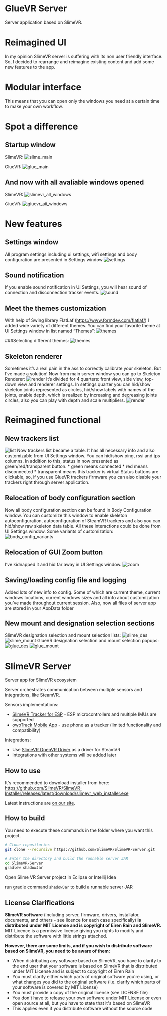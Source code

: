 # GlueVR Server
Server application based on SlimeVR.

# Reimagined UI
In my opinion SlimeVR server is suffering with its non user friendly interface. So, I decided to rearrange and reimagine existing content and add some new features to the app.

# Modular interface
This means that you can open only the windows you need at a certain time to make your own workflow.

# Spot a difference
## Startup window
SlimeVR:
![slime_main](https://user-images.githubusercontent.com/71143870/166464514-8c41a0f3-df83-41b5-8bb0-c2c0d08a127b.png)

GlueVR:
![glue_main](https://user-images.githubusercontent.com/71143870/166464457-0b91f3f8-9901-4784-978f-3b22277fa578.png)

## And now with all avaliable windows opened
SlimeVR:
![slimevr_all_windows](https://user-images.githubusercontent.com/71143870/166464702-6b137e69-41fd-4453-9ca2-7ad3c972ef56.png)

GlueVR:
![gluevr_all_windows](https://user-images.githubusercontent.com/71143870/166464809-dd389370-ed62-4d65-9e27-f27db3c684dc.png)

# New features
## Settings window
All program settings including ui settings, wifi settings and body configuration are presented in Settings window
![settings](https://user-images.githubusercontent.com/71143870/166465147-e9a1fbe5-b259-40ff-ae55-060165d912ec.png)

## Sound notification
If you enable sound notification in UI Settings, you will hear sound of connection and disconnection tracker events.
![sound](https://user-images.githubusercontent.com/71143870/166465306-18b5887b-9c3c-4f74-81c0-7ab4199d5f7e.png)

## Meet the themes customization
With help of Swing library FlatLaf (https://www.formdev.com/flatlaf/) I added wide variety of different themes.
You can find your favorite theme at UI Settings window in list named “Themes”:
![themes](https://user-images.githubusercontent.com/71143870/166465381-804eec2a-25a4-4b8a-a37d-1d9f5a15b68b.png)


###Selecting different themes:
![themes](https://user-images.githubusercontent.com/71143870/166465466-916400c1-20f5-454e-8c95-a526cc59a552.gif)

## Skeleton renderer
Sometimes it’s a real pain in the ass to correctly calibrate your skeleton. But I’ve made a solution!
Now from main server window you can go to Skeleton Renderer:
![render](https://user-images.githubusercontent.com/71143870/166465553-b7a28c61-6b6a-45e3-8bb9-4fd9a9d568bb.gif)
It’s divided for 4 quarters: front view, side view, top-down view and renderer settings.
In settings quarter you can hid/show skeleton joints represented as circles, hid/show labels with names of the joints, enable depth, which is realized by increasing and decreasing joints circles, also you can play with depth and scale multipliers.
![render](https://user-images.githubusercontent.com/71143870/166465693-010f98ef-36a6-4e95-9aa2-8ba0f9f6d0e4.png)

# Reimagined functional
## New trackers list
![list](https://user-images.githubusercontent.com/71143870/166465808-7e726594-18e6-4d96-9aa8-abdaa90926bd.png)
Now trackers list became a table. It has all necessary info and also customizable from UI Settings window. You can hid/show ping, rssi and tps columns.
In addition to this, status in now presented as green/red/transparent button.
	*	green means connected
	*	red means disconnected
	*	transparent means this tracker is virtual
Status buttons are clickable, so, if you use GlueVR trackers firmware you can also disable your trackers right through server application.

## Relocation of body configuration section
Now all body configuration section can be found in Body Configuration window. You can customize this window to enable skeleton autoconfiguration, autoconfiguration of SteamVR trackers and also you can hid/show raw skeleton data table. All these interactions could be done from UI Settings window.
Some variants of customization:
![body_config_variants](https://user-images.githubusercontent.com/71143870/166466179-98643490-a7f0-4610-834f-227845056bf7.png)

## Relocation of GUI Zoom button
I’ve kidnapped it and hid far away in UI Settings window.
![zoom](https://user-images.githubusercontent.com/71143870/166466286-e5f22bc1-235c-4514-8276-48565a4c1e47.png)

## Saving/loading config file and logging
Added lots of new info to config. Some of which are current theme, current windows locations, current windows sizes and all info about customization you’ve made throughout current session.
Also, now all files of server app are stored in your AppData folder 

## New mount and designation selection sections
SlimeVR designation selection and mount selection lists:
![slime_des](https://user-images.githubusercontent.com/71143870/166466616-07fdb4eb-d87a-4533-af7c-dd79a7afab09.png)
![slime_mount](https://user-images.githubusercontent.com/71143870/166466622-81e2e8b0-b6cb-45b9-9a6f-36dfe721bbd9.png)
GlueVR designation selection and mount selection popups:
![glue_des](https://user-images.githubusercontent.com/71143870/166466646-50609a7a-6184-485b-a5ce-32786b16a781.png)
![glue_mount](https://user-images.githubusercontent.com/71143870/166466649-4a5434fc-f1f3-4d6c-ab02-e21ddeac42ff.png)




















# SlimeVR Server
Server app for SlimeVR ecosystem

Server orchestrates communication between multiple sensors and integrations, like SteamVR.

Sensors implementations:
* [SlimeVR Tracker for ESP](https://github.com/SlimeVR/SlimeVR-Tracker-ESP) - ESP microcontrollers and multiple IMUs are supported
* [owoTrack Mobile App](https://github.com/abb128/owoTrackVRSyncMobile) - use phone as a tracker (limited functionality and compatibility)

Integrations:
* Use [SlimeVR OpenVR Driver](https://github.com/SlimeVR/SlimeVR-OpenVR-Driver) as a driver for SteamVR
* Integrations with other systems will be added later

## How to use

It's recommended to download installer from here: https://github.com/SlimeVR/SlimeVR-Installer/releases/latest/download/slimevr_web_installer.exe

Latest instructions are [on our site](https://docs.slimevr.dev/slimevr-setup.html).

## How to build

You need to execute these commands in the folder where you want this project.

```bash
# Clone repositories
git clone --recursive https://github.com/SlimeVR/SlimeVR-Server.git

# Enter the directory and build the runnable server JAR
cd SlimeVR-Server
gradlew shadowJar
```

Open Slime VR Server project in Eclipse or Intellij Idea

run gradle command `shadowJar` to build a runnable server JAR

## License Clarifications

**SlimeVR software** (including server, firmware, drivers, installator, documents, and others - see licence for each case specifically) **is distributed under MIT License and is copyright of Eiren Rain and SlimeVR.** MIT Licence is a permissive license giving you rights to modify and distribute the software with little strings attached.

**However, there are some limits, and if you wish to distribute software based on SlimeVR, you need to be aware of them:**

* When distributing any software based on SlimeVR, you have to clarify to the end user that your software is based on SlimeVR that is distributed under MIT License and is subject to copyright of Eiren Rain
* You must clarify either which parts of original software you're using, or what changes you did to the original software (i.e. clarify which parts of your software is covered by MIT License)
* You must provide a copy of the original license (see LICENSE file)
* You don't have to release your own software under MIT License or even open source at all, but you have to state that it's based on SlimeVR
* This applies even if you distribute software without the source code
#

